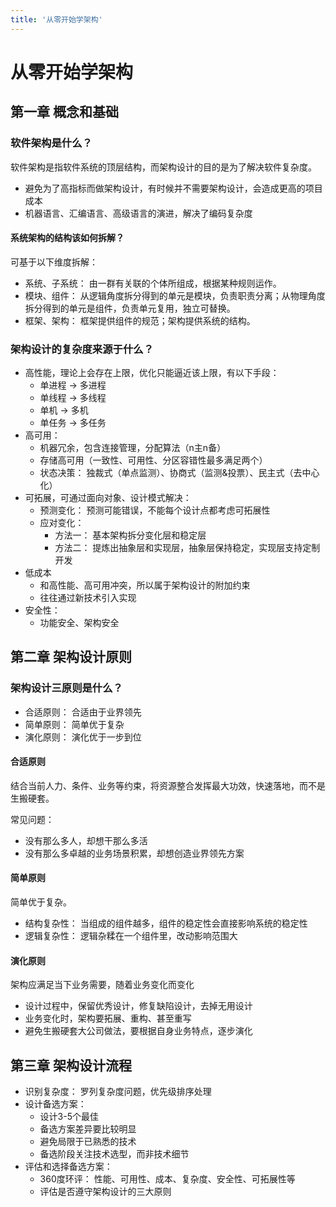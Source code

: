 ```yaml
---
title: '从零开始学架构'
---
```


# 从零开始学架构

## 第一章 概念和基础

### 软件架构是什么？

软件架构是指软件系统的顶层结构，而架构设计的目的是为了解决软件复杂度。

- 避免为了高指标而做架构设计，有时候并不需要架构设计，会造成更高的项目成本
- 机器语言、汇编语言、高级语言的演进，解决了编码复杂度

#### 系统架构的结构该如何拆解？

可基于以下维度拆解：

- 系统、子系统： 由一群有关联的个体所组成，根据某种规则运作。
- 模块、组件： 从逻辑角度拆分得到的单元是模块，负责职责分离；从物理角度拆分得到的单元是组件，负责单元复用，独立可替换。
- 框架、架构： 框架提供组件的规范；架构提供系统的结构。

### 架构设计的复杂度来源于什么？

- 高性能，理论上会存在上限，优化只能逼近该上限，有以下手段：
  - 单进程 -> 多进程
  - 单线程 -> 多线程
  - 单机 -> 多机
  - 单任务 -> 多任务
- 高可用：
  - 机器冗余，包含连接管理，分配算法（n主n备）
  - 存储高可用（一致性、可用性、分区容错性最多满足两个）
  - 状态决策： 独裁式（单点监测）、协商式（监测&投票）、民主式（去中心化）
- 可拓展，可通过面向对象、设计模式解决：
  - 预测变化： 预测可能错误，不能每个设计点都考虑可拓展性
  - 应对变化： 
    - 方法一： 基本架构拆分变化层和稳定层
    - 方法二： 提炼出抽象层和实现层，抽象层保持稳定，实现层支持定制开发
- 低成本
  - 和高性能、高可用冲突，所以属于架构设计的附加约束
  - 往往通过新技术引入实现
- 安全性：
  - 功能安全、架构安全

## 第二章 架构设计原则

### 架构设计三原则是什么？

- 合适原则： 合适由于业界领先
- 简单原则： 简单优于复杂
- 演化原则： 演化优于一步到位

#### 合适原则

结合当前人力、条件、业务等约束，将资源整合发挥最大功效，快速落地，而不是生搬硬套。

常见问题：
- 没有那么多人，却想干那么多活
- 没有那么多卓越的业务场景积累，却想创造业界领先方案

#### 简单原则

简单优于复杂。

- 结构复杂性： 当组成的组件越多，组件的稳定性会直接影响系统的稳定性
- 逻辑复杂性： 逻辑杂糅在一个组件里，改动影响范围大

#### 演化原则

架构应满足当下业务需要，随着业务变化而变化

- 设计过程中，保留优秀设计，修复缺陷设计，去掉无用设计
- 业务变化时，架构要拓展、重构、甚至重写
- 避免生搬硬套大公司做法，要根据自身业务特点，逐步演化

## 第三章 架构设计流程

- 识别复杂度： 罗列复杂度问题，优先级排序处理
- 设计备选方案：
  - 设计3-5个最佳
  - 备选方案差异要比较明显
  - 避免局限于已熟悉的技术
  - 备选阶段关注技术选型，而非技术细节
- 评估和选择备选方案：
  - 360度环评： 性能、可用性、成本、复杂度、安全性、可拓展性等
  - 评估是否遵守架构设计的三大原则
  



